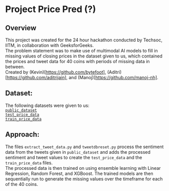 # Project Price Pred (?)
## Overview
This project was created for the 24 hour hackathon conducted by Techsoc, IITM, in collaboration with GeeksforGeeks.</br>
The problem statement was to make use of multimodal AI models to fill in missing values of closing prices in the dataset given to us, which contained the prices and tweet data for 40 coins with periods of missing data in between.</br>
Created by (Kevin)[https://github.com/bytefoot], (Aditri)[https://github.com/aditrijain], and (Manoj)[https://github.com/manoj-nh].
## Dataset:
The following datasets were given to us:</br>
[`public_dataset`](https://drive.google.com/drive/folders/1D8P_FbvU3pNVz6IGnWXXEAdn7FQGFnbk?usp=drive_link)</br>
[`test_price_data`](https://drive.google.com/drive/folders/12KBPtgpdEQreae4hCTbD77ko3vHYY3HC?usp=drive_link)</br>
[`train_price_data`](https://drive.google.com/drive/folders/19UTES3MGs9gIzDtTzJ8t1L0l3AlwmU9T?usp=drive_link)</br>

## Approach:
The files `extract_tweet_data.py` and `tweetdbreset.py` process the sentiment data from the tweets given in `public_dataset` and adds the processed sentiment and tweet values to create the `test_price_data` and the `train_price_data` files.</br>
The processed data is then trained on using ensemble learning with Linear Regression, Random Forest, and XGBoost. The trained models are then sequentially run to generate the missing values over the timeframe for each of the 40 coins.</br>
